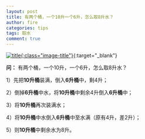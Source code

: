 ```yaml
---
layout: post
title: 有两个桶，一个10升一个6升，怎么取8升水？
author: fire
categories: tips 
tags: 取水
comment: true
---
```


[![title](https://image.sideproject.cn/titlex/title_008.jpg){:class="image-title"}](https://image.sideproject.cn/titlex/title_008.jpg){:target="_blank"}

**问：** 有两个桶，一个10升，一个6升，怎么取8升水？

1）先把**10升桶**装满，倒入**6升桶**中，剩4升；

2）倒掉**6升桶**中水，将**10升桶**中剩余4升倒入**6升桶**中；

3）将**10升桶**再次装满水；

4）将**10升桶**中水倒入**6升桶**中至水满（原有4升，差2升）；

5）则**10升桶**中剩余水为8升。
